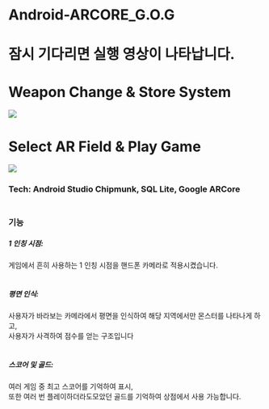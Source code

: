 # Android-ARCORE_G.O.G
<p align ="center">
<h1>잠시 기다리면 실행 영상이 나타납니다.</h1>
<h1>Weapon Change & Store System</h1>
<img src = "https://user-images.githubusercontent.com/47212854/185969460-144775f7-b794-4e5e-89ea-f924c3ef2176.gif">
</p>
<p align ="center">
<h1>Select AR Field & Play Game</h1>
<img src = "https://user-images.githubusercontent.com/47212854/185970277-b95d4488-bbd4-4e02-96c0-656afad09b01.gif">
<h3>Tech: Android Studio Chipmunk, SQL Lite, Google ARCore<br></br></h3>
<h3>기능</h3>
<h5>1 인칭 시점:</h5> 게임에서 흔히 사용하는 1 인칭 시점을 핸드폰 카메라로 적용시켰습니다.<br></br>
<h5>평면 인식:</h5> 사용자가 바라보는 카메라에서 평면을 인식하여 해당 지역에서만 몬스터를 나타나게 하고,<br> 사용자가 사격하여 점수를 얻는 구조입니다<br></br>
<h5>스코어 및 골드:</h5> 여러 게임 중 최고 스코어를 기억하여 표시,<br> 또한 여러 번 플레이하더라도모았던 골드를 기억하여 상점에서 사용 가능합니다.<br></br>
</p>
